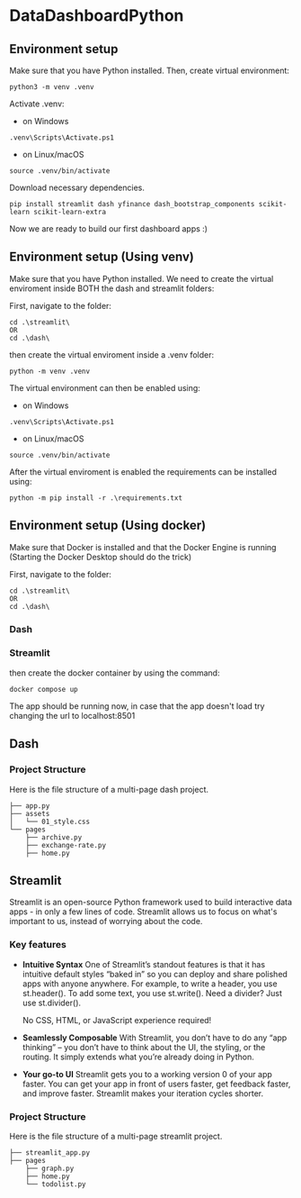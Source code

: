 # DataDashboardPython
## Environment setup
Make sure that you have Python installed. Then, create virtual environment:

```
python3 -m venv .venv
```

Activate .venv:
* on Windows
```
.venv\Scripts\Activate.ps1
```
* on Linux/macOS
```
source .venv/bin/activate
```
Download necessary dependencies.
```
pip install streamlit dash yfinance dash_bootstrap_components scikit-learn scikit-learn-extra
```

Now we are ready to build our first dashboard apps :)

## Environment setup (Using venv)
Make sure that you have Python installed. We need to create the  virtual enviroment inside BOTH the dash and streamlit folders:

First, navigate to the folder:
```
cd .\streamlit\
OR
cd .\dash\
```

then create the virtual enviroment inside a .venv folder:
```
python -m venv .venv
```

The virtual environment can then be enabled using:
* on Windows
```
.venv\Scripts\Activate.ps1
```

* on Linux/macOS
```
source .venv/bin/activate
```

After the virtual enviroment is enabled the requirements can be installed using:
```
python -m pip install -r .\requirements.txt
```

## Environment setup (Using docker)
Make sure that Docker is installed and that the Docker Engine is running (Starting the Docker Desktop should do the trick)

First, navigate to the folder:
```
cd .\streamlit\
OR
cd .\dash\
```

### Dash

### Streamlit
then create the docker container by using the command:
```
docker compose up
```

The app should be running now, in case that the app doesn't load try changing the url to localhost:8501

## Dash
### Project Structure
Here is the file structure of a multi-page dash project.

```
├── app.py
├── assets
│   └── 01_style.css
└── pages
    ├── archive.py
    ├── exchange-rate.py
    ├── home.py
```

## Streamlit
Streamlit is an open-source Python framework used to build interactive data apps - in only a few lines of code. Streamlit allows us to focus on what's important to us, instead of worrying about the code.

### Key features

- **Intuitive Syntax**
    One of Streamlit’s standout features is that it has intuitive default styles “baked in” so you can deploy and share polished apps with anyone anywhere. For example, to write a header, you use st.header(). To add some text, you use st.write(). Need a divider? Just use st.divider().

    No CSS, HTML, or JavaScript experience required!

- **Seamlessly Composable**
    With Streamlit, you don’t have to do any “app thinking” – you don’t have to think about the UI, the styling, or the routing. It simply extends what you’re already doing in Python. 

- **Your go-to UI**
    Streamlit gets you to a working version 0 of your app faster. You can get your app in front of users faster, get feedback faster, and improve faster. Streamlit makes your iteration cycles shorter.

### Project Structure
Here is the file structure of a multi-page streamlit project.

```
├── streamlit_app.py
├── pages
    ├── graph.py
    ├── home.py
    └── todolist.py
```